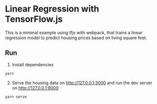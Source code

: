 # Linear Regression with TensorFlow.js

This is a minimal example using tfjs with webpack, that trains a linear regression model to predict housing prices based on living square feet.

## Run

1. Install dependencies

  ```sh
  yarn
  ```

2. Serve the housing data on http://127.0.0.1:3000 and run the dev server on http://127.0.0.1:9000

  ```
  yarn serve
  ```

